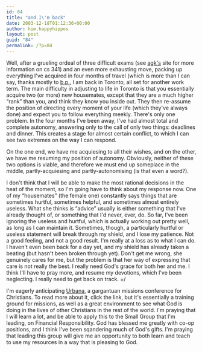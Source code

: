 ```yaml
---
id: 84
title: "and I\'m back"
date: 2003-12-18T01:12:36+00:00
author: him.happyhippos
layout: post
guid: "84"
permalink: /?p=84
---
```

Well, after a grueling ordeal of three difficult exams (see [agk's](http://agk.agkstudios.ca/blog/agkblog.aspx) site for more information on cs 341) and an even more exhausting move, packing up everything I've acquired in four months of travel (which is more than I can say, thanks mostly to [b.p.](http://impromptu.sheepie.net), I am back in Toronto, all set for another work term. The main difficulty in adjusting to life in Toronto is that you essentially acquire two (or more) new housemates, except that they are a much higher &#8220;rank&#8221; than you, and think they know you inside out. They then re-assume the position of directing every moment of your life (which they've always done) and expect you to follow everything meekly. There's only one problem. In the four months I've been away, I've had almost total and complete autonomy, answering only to the call of only two things: deadlines and dinner. This creates a stage for almost certain conflict, to which I can see two extremes on the way I can respond.
  
  
On the one end, we have me acquiesing to all their wishes, and on the other, we have me resuming my position of autonomy. Obviously, neither of these two options is viable, and therefore we must end up someplace in the middle, partly-acquiesing and partly-autonomising (is that even a word?).
  
  
I don't think that I will be able to make the most rational decisions in the heat of the moment, so I'm going have to think about my response now. One of my &#8220;housemates&#8221; (the female one) constantly says things that are sometimes hurtful, sometimes helpful, and sometimes almost entirely useless. What she thinks is &#8220;advice&#8221; usually is either something that I've already thought of, or something that I'd never, ever, do. So far, I've been ignoring the useless and hurtful, which is actually working out pretty well, as long as I can maintain it. Sometimes, though, a particularly hurtful or useless statement will break through my shield, and I lose my patience. Not a good feeling, and not a good result. I'm really at a loss as to what I can do. I haven't even been back for a day yet, and my shield has already taken a beating (but hasn't been broken through yet). Don't get me wrong, she genuinely cares for me, but the problem is that her way of expressing that care is not really the best. I really need God's grace for both her and me. I think I'll have to pray more, and resume my devotions, which I've been neglecting. I really need to get back on track. =/

I'm eagerly anticipating [Urbana](http://urbana.org), a gargantuan missions conference for Christians. To read more about it, click the link, but it's essentially a training ground for missions, as well as a great environment to see what God is doing in the lives of other Christians in the rest of the world. I'm praying that I will learn a lot, and be able to apply this to the Small Group that I'm leading, on Financial Responsibility. God has blessed me greatly with co-op positions, and I think I've been sqandering much of God's gifts. I'm praying that leading this group will give me an opportunity to both learn and teach to use my resources in a way that is pleasing to God.